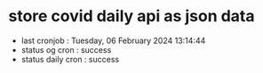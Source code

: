 # store covid daily api as json data

- last cronjob : Tuesday, 06 February 2024 13:14:44
- status og cron : success
- status daily cron : success
      
      